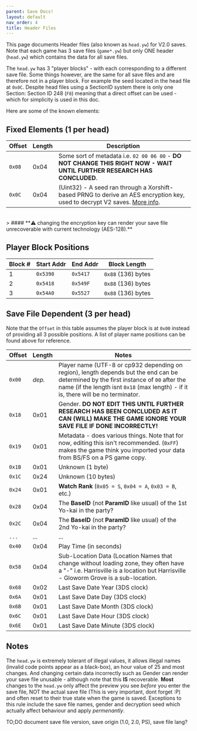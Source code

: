 ```yaml
---
parent: Save Docs!
layout: default
nav_order: 4
title: Header Files
---
```


This page documents Header files (also known as `head.yw`) for V2.0 saves. Note that each game has 3 save files (`game*.yw`) but only ONE header (`head.yw`) which contains the data for all save files.

The `head.yw` has 3 "player blocks" - with each corresponding to a different save file. Some things however, are the same for all save files and are therefore not in a player block. For example the seed located in the head file at `0x0C`. Despite head files using a SectionID system there is only one Section: Section ID 248 (`F8`) meaning that a direct offset can be used - which for simplicity is used in this doc.

Here are some of the known elements:

## Fixed Elements (1 per head)


| Offset | Length  | Description                                                                                                    |
| ------ | ------- | -------------------------------------------------------------------------------------------------------------- |
| `0x08` | 0x04    | Some sort of metadata i.e. `02 00 06 00` - **DO NOT CHANGE THIS RIGHT NOW - WAIT UNTIL FURTHER RESEARCH HAS CONCLUDED**.         |
| `0x0C` | 0x04    | (Uint32) - A seed ran through a Xorshift-based PRNG to derive an AES encryption key, used to decrypt V2 saves. [More info](./decrypt.html). |

<br/>
 > #### **⚠️ changing the encryption key can render your save file unrecoverable with current technology (AES-128).**

## Player Block Positions

| Block # | Start Addr | End Addr | Block Length        |
| ------- | ---------- | -------- | ------------------- |
| 1       | `0x5390`   | `0x5417` | `0x88` (136) bytes  |
| 2       | `0x5418`   | `0x549F` | `0x88` (136) bytes  |
| 3       | `0x54A0`   | `0x5527` | `0x88` (136) bytes  |

## Save File Dependent (3 per head)
Note that the `Offset` in this table assumes the player block is at `0x00` instead of providing all 3 possible positions. A list of player name positions can be found above for reference.

| Offset | Length  | Notes                                                                                                                                                                         |
| ------ | ------- | ----------------------------------------------------------------------------------------------------------------------------------------------------------------------------- |
| `0x00` | *dep.*  | Player name (UTF-8 or cp932 depending on region), length depends but the end can be determined by the first instance of `00` after the name (if the length isnt `0x18` (max length) - if it is, there will be no terminator. |
| `0x18` | 0x01    | Gender. **DO NOT EDIT THIS UNTIL FURTHER RESEARCH HAS BEEN CONCLUDED AS IT CAN (WILL) MAKE THE GAME IGNORE YOUR SAVE FILE IF DONE INCORRECTLY!**                              |
| `0x19` | 0x01    | Metadata - does various things. Note that for now, editing this isn't recommended. (`0xFF`) makes the game think you imported your data from BS/FS on a PS game copy.         |
| `0x1B` | 0x01    | Unknown (1 byte)                                                                                                                                                              |
| `0x1C` | 0x24    | Unknown (10 bytes)                                                                                                                                                            |
| `0x24` | 0x01    | **Watch Rank** (`0x05 = S`, `0x04 = A`, `0x03 = B`, etc.)                                                                                                                     |
| `0x28` | 0x04    | The **BaseID** (not **ParamID** like usual) of the 1st Yo-kai in the party?                                                                                                   |
| `0x2C` | 0x04    | The **BaseID** (not **ParamID** like usual) of the 2nd Yo-kai in the party?                                                                                                   |
| `...`  | ...     | ...                                                                                                                                                                           |
| `0x40` | 0x04    | Play Time (in seconds)                                                                                                                                                        | 
| `0x58` | 0x04    | Sub-Location Data (Location Names that change without loading zone, they often have a "-" i.e. Harrisville is a location but Harrisville - Gloworm Grove is a sub-location.   | 
| `0x68` | 0x02    | Last Save Date Year (3DS clock)                                                                                                                                               |
| `0x6A` | 0x01    | Last Save Date Day (3DS clock)                                                                                                                                                |
| `0x6B` | 0x01    | Last Save Date Month (3DS clock)                                                                                                                                              |
| `0x6C` | 0x01    | Last Save Date Hour (3DS clock)                                                                                                                                               |
| `0x6E` | 0x01    | Last Save Date Minute (3DS clock)                                                                                                                                             |

## Notes
The `head.yw` is extremely tolerant of illegal values, it allows illegal names (invalid code points appear as a black-box), an hour value of 25 and most changes. And changing certain data incorrectly such as Gender can render your save file unusable - although note that this **IS** recoverable. **Most** changes to the `head.yw` only affect the preview you see *before* you enter the save file, NOT the actual save file (This is very important, dont forget :P) and often reset to their true state when the game is saved. Exceptions to this rule include the save file names, gender and decryption seed which actually affect behaviour and apply *permenantly*.

TO;DO document save file version, save origin (1.0, 2.0, PS), save file lang?

<!--
legacy:
1-8 = Name (Length: 0x8 or 8) in UTF8-LE
9-36 = Unknown
37 = Save File Rank 05 = S, 04 = A etc
38 - 104 Unknown (Length: 0x60 or 96)
Then Int/Uint16 Year followed by LEB/ULEB128 Day, LEB/ULEB128 OR INT8/UINT8 Month (Identical in this case), then LEB/ULEB128 OR INT8/UINT8 Hour (Again, identical in this case), then LEB/ULEB128 OR INT8/UINT8 Minute (Again, identical in this case), then (this isn't shown, but is internally used) then LEB/ULEB128 OR INT8/UINT8 Seconds?

53B8-53D2

53C0-53D0

-->
